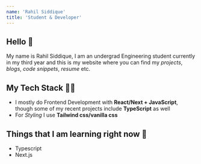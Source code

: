 ```yaml
---
name: 'Rahil Siddique'
title: 'Student & Developer'
---
```

## Hello 👋
My name is Rahil Siddique, I am an undergrad Engineering student currently in my third year and this is my website where you can find my *projects*, *blogs*, *code snippets*, *resume* etc.
## My Tech Stack 🧑‍💻 
- I mostly do Frontend Development with **React/Next + JavaScript**, though some of my recent projects  include **TypeScript** as well 
- For *Styling* I use **Tailwind css/vanilla css** 

## Things that I am learning right now 📕

- Typescript 
- Next.js 